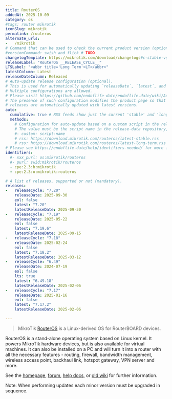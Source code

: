 ```yaml
---
title: RouterOS
addedAt: 2025-10-09
category: os
#tags: router mikrotik
iconSlug: mikrotik
permalink: /routeros
alternate_urls:
-   /mikrotik
# Command that can be used to check the current product version (optional).
#versionCommand: swish and flick # TODO
changelogTemplate: https://mikrotik.com/download/changelogs#c-stable-v{{"__LATEST__" | replace:'.','_' }}
releaseLabel: "RouterOS __RELEASE_CYCLE__"
LTSLabel: "<abbr title='Long Term'>LT</abbr>"
latestColumn: Latest
releaseDateColumn: Released
# Auto-update release configuration (optional).
# This is used for automatically updating `releaseDate`, `latest`, and `latestReleaseDate` for every release.
# Multiple configurations are allowed.
# Please visit https://github.com/endoflife-date/endoflife.date/wiki/Automation for more details.
# The presence of such configuration modifies the product page so that users are informed that existing
# releases are automatically updated with latest versions.
auto:
  cumulative: true # RSS feeds show just the current 'stable' and 'long-term' releases.
  methods:
    # Configuration for auto-update based on a custom script in the release-data repository.
    # The value must be the script name in the release-data repository, without it's '.py' extension.
    #- custom: script-name
    # rss: https://download.mikrotik.com/routeros/latest-stable.rss
    # rss: https://download.mikrotik.com/routeros/latest-long-term.rss
# Please see https://endoflife.date/help/identifiers-needed/ for more information
identifiers:
  #- xxx_purl: os:mikrotik/routeros
  #- purl: swid:mikrotik/routeros
  - cpe:2.3:h:mikrotik
  - cpe:2.3:o:mikrotik:routeros

# A list of releases, supported or not (mandatory).
releases:
-   releaseCycle: "7.20"
    releaseDate: 2025-09-30
    eol: false
    latest: "7.20"
    latestReleaseDate: 2025-09-30
-   releaseCycle: "7.19"
    releaseDate: 2025-05-22
    eol: false
    latest: "7.19.6"
    latestReleaseDate: 2025-09-15
-   releaseCycle: "7.18"
    releaseDate: 2025-02-24
    eol: false
    latest: "7.18.2"
    latestReleaseDate: 2025-03-12
-   releaseCycle: "6.49"
    releaseDate: 2024-07-19
    eol: false
    lts: true
    latest: "6.49.18"
    latestReleaseDate: 2025-02-06
-   releaseCycle: "7.17"
    releaseDate: 2025-01-16
    eol: false
    latest: "7.17.2"
    latestReleaseDate: 2025-02-06

---
```


> MikroTik [RouterOS](https://mikrotik.com/software) is a Linux-derived OS for RouterBOARD devices.

RouterOS is a stand-alone operating system based on Linux kernel. It powers MikroTik hardware devices, but is also available for virtual machines.
It can also be installed on a PC and will turn it into a router with all the necessary features - routing, firewall, bandwidth management, wireless access point, backhaul link, hotspot gateway, VPN server and more.

See the [homepage](https://mikrotik.com/software), [forum](https://forum.mikrotik.com/c/routeros/6), [help docs](https://help.mikrotik.com/docs/), or [old wiki](https://wiki.mikrotik.com/) for further information.

Note: When performing updates each minor version must be upgraded in sequence.
